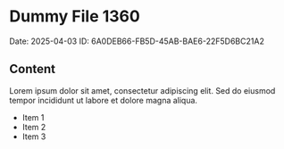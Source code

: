 # Dummy File 1360

Date: 2025-04-03
ID: 6A0DEB66-FB5D-45AB-BAE6-22F5D6BC21A2

## Content

Lorem ipsum dolor sit amet, consectetur adipiscing elit.
Sed do eiusmod tempor incididunt ut labore et dolore magna aliqua.

* Item 1
* Item 2
* Item 3


